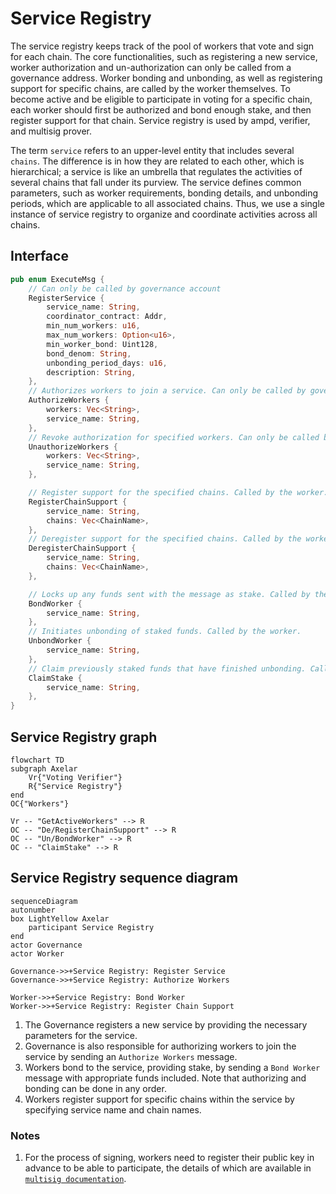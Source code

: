 # Service Registry

The service registry keeps track of the pool of workers that vote and sign for each chain.
The core functionalities, such as registering a new service, worker authorization and un-authorization can only be
called
from a governance address. Worker bonding and unbonding, as well as registering support for specific chains, are called
by the worker themselves.
To become active and be eligible to participate in voting for a specific chain,
each worker should first be authorized and bond enough stake, and then register support for that chain.
Service registry is used by ampd, verifier, and multisig prover.

The term `service` refers to an upper-level entity that includes several
`chains`. The difference is in how they are related to each other, which is
hierarchical; a service is like an umbrella that regulates the activities of
several chains that fall under its purview. The service defines common
parameters, such as worker requirements, bonding details, and unbonding periods, which are applicable to all associated
chains.
Thus, we use a single instance of service registry to organize and coordinate activities across all chains.

## Interface

```Rust
pub enum ExecuteMsg {
    // Can only be called by governance account
    RegisterService {
        service_name: String,
        coordinator_contract: Addr,
        min_num_workers: u16,
        max_num_workers: Option<u16>,
        min_worker_bond: Uint128,
        bond_denom: String,
        unbonding_period_days: u16,
        description: String,
    },
    // Authorizes workers to join a service. Can only be called by governance account. Workers must still bond sufficient stake to participate.
    AuthorizeWorkers {
        workers: Vec<String>,
        service_name: String,
    },
    // Revoke authorization for specified workers. Can only be called by governance account. Workers bond remains unchanged
    UnauthorizeWorkers {
        workers: Vec<String>,
        service_name: String,
    },

    // Register support for the specified chains. Called by the worker.
    RegisterChainSupport {
        service_name: String,
        chains: Vec<ChainName>,
    },
    // Deregister support for the specified chains. Called by the worker.
    DeregisterChainSupport {
        service_name: String,
        chains: Vec<ChainName>,
    },

    // Locks up any funds sent with the message as stake. Called by the worker.
    BondWorker {
        service_name: String,
    },
    // Initiates unbonding of staked funds. Called by the worker.
    UnbondWorker {
        service_name: String,
    },
    // Claim previously staked funds that have finished unbonding. Called by the worker.
    ClaimStake {
        service_name: String,
    },
}

```

## Service Registry graph

```mermaid
flowchart TD
subgraph Axelar
    Vr{"Voting Verifier"}
    R{"Service Registry"}
end
OC{"Workers"}

Vr -- "GetActiveWorkers" --> R
OC -- "De/RegisterChainSupport" --> R
OC -- "Un/BondWorker" --> R
OC -- "ClaimStake" --> R
```

## Service Registry sequence diagram

```mermaid
sequenceDiagram
autonumber
box LightYellow Axelar
    participant Service Registry
end
actor Governance
actor Worker

Governance->>+Service Registry: Register Service
Governance->>+Service Registry: Authorize Workers

Worker->>+Service Registry: Bond Worker
Worker->>+Service Registry: Register Chain Support

```

1. The Governance registers a new service by providing the necessary parameters for the service.
2. Governance is also responsible for authorizing workers to join the service by sending an `Authorize Workers` message.
3. Workers bond to the service, providing stake, by sending a `Bond Worker` message with appropriate funds included.
   Note that authorizing and bonding can be done in any order.
4. Workers register support for specific chains within the service by specifying service name and chain names.

### Notes

1. For the process of signing, workers need to register their public key in advance to be able to participate,
   the details of which are available in [`multisig documentation`](multisig.md).
